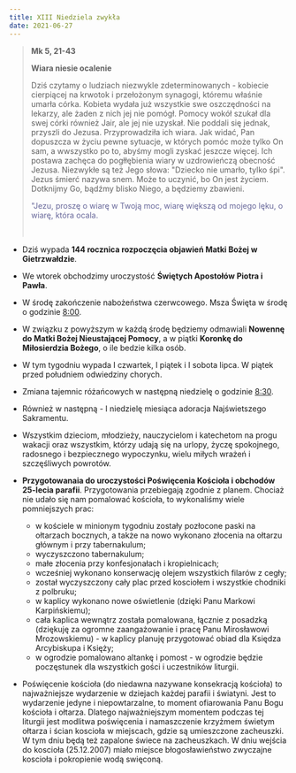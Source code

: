 ```yaml
---
title: XIII Niedziela zwykła
date: 2021-06-27
---
```


> **Mk 5, 21-43**
>
> **Wiara niesie ocalenie**
>
> Dziś czytamy o ludziach niezwykle zdeterminowanych - kobiecie cierpiącej na krwotok i przełożonym synagogi, któremu właśnie umarła córka. Kobieta wydała już wszystkie swe oszczędności na lekarzy, ale żaden z nich jej nie pomógł. Pomocy wokół szukał dla swej córki również Jair, ale jej nie uzyskał. Nie poddali się jednak, przyszli do Jezusa. Przyprowadziła ich wiara. Jak widać, Pan dopuszcza w życiu pewne sytuacje, w których pomóc może tylko On sam, a wwszystko po to, abyśmy mogli zyskać jeszcze więcej. Ich postawa zachęca do pogłłębienia wiary w uzdrowieńczą obecność Jezusa. Niezwykłe są też Jego słowa: "Dziecko nie umarło, tylko śpi". Jezus śmierć nazywa snem. Może to uczynić, bo On jest życiem. Dotknijmy Go, bądźmy blisko Niego, a będziemy zbawieni.
>
> <span style="color: #666699;">"Jezu, proszę o wiarę w Twoją moc, wiarę większą od mojego lęku, o wiarę, która ocala.</span>
>
> &nbsp;

- Dziś wypada **144 rocznica rozpoczęcia objawień Matki Bożej w Gietrzwałdzie**.
- We wtorek obchodzimy uroczystość **Świętych Apostołów Piotra i Pawła**.
- W środę zakończenie nabożeństwa czerwcowego. Msza Święta w środę o godzinie <u>8:00</u>.
- W związku z powyższym w każdą środę będziemy odmawiali **Nowennę do Matki Bożej Nieustającej Pomocy**, a w piątki **Koronkę do Miłosierdzia Bożego**, o ile bedzie kilka osób.
- W tym tygodniu wypada I czwartek, I piątek i I sobota lipca. W piątek przed południem odwiedziny chorych.
- Zmiana tajemnic różańcowych w następną niedzielę o godzinie <u>8:30</u>.
- Również w następną - I niedzielę miesiąca adoracja Najświetszego Sakramentu.
- Wszystkim dzieciom, młodzieży, nauczycielom i katechetom na progu wakacji oraz wszystkim, którzy udają się na urlopy, życzę spokojnego, radosnego i bezpiecznego wypoczynku, wielu miłych wrażeń i szczęśliwych powrotów.

- **Przygotowanaia do uroczystości Poświęcenia Kościoła i obchodów 25-lecia parafii**. Przygotowania przebiegają zgodnie z planem. Chociaż nie udało się nam pomalować kościoła, to wykonaliśmy wiele pomniejszych prac:
  - w kościele w minionym tygodniu zostały pozłocone paski na ołtarzach bocznych, a także na nowo wykonano złocenia na ołtarzu głównym i przy tabernakulum;
  - wyczyszczono tabernakulum;
  - małe złocenia przy konfesjonałach i kropielnicach;
  - wcześniej wykonano konserwację olejem wszystkich filarów z cegły;
  - został wyczyszczony cały plac przed kosciołem i wszystkie chodniki z polbruku;
  - w kaplicy wykonano nowe oświetlenie (dzięki Panu Markowi Karpińskiemu);
  - cała kaplica wewnątrz została pomalowana, łącznie z posadzką (dziękuję za ogromne zaangażowanie i pracę Panu Mirosławowi Mrozowskiemu) - w kaplicy planuję przygotować obiad dla Księdza Arcybiskupa i Księży;
  - w ogrodzie pomalowano altankę i pomost - w ogrodzie będzie poczęstunek dla wszystkich gości i uczestników liturgii.
- Poświęcenie kościoła (do niedawna nazywane konsekracją kościoła) to najważniejsze wydarzenie w dziejach każdej parafii i światyni. Jest to wydarzenie jedyne i niepowtarzalne, to moment ofiarowania Panu Bogu kościoła i ołtarza. Dlatego najważniejszym momentem podczas tej liturgii jest modlitwa poświęcenia i namaszczenie krzyżmem świetym ołtarza i ścian koscioła w miejscach, gdzie są umieszczone zacheuszki. W tym dniu będą też zapalone świece na zacheuszkach. W dniu wejścia do koscioła (25.12.2007) miało miejsce błogosławieństwo zwyczajne koscioła i pokropienie wodą swięconą.
